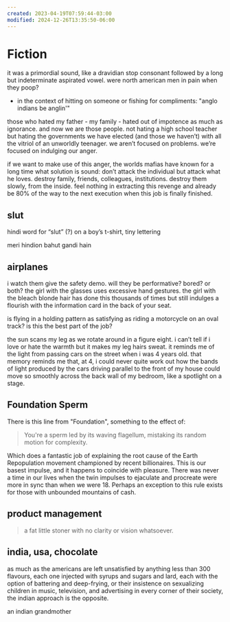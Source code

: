 ```yaml
---
created: 2023-04-19T07:59:44-03:00
modified: 2024-12-26T13:35:50-06:00
---
```


# Fiction

it was a primordial sound, like a dravidian stop consonant followed by a long but indeterminate aspirated vowel. were north american men in pain when they poop?

* in the context of hitting on someone or fishing for compliments: "anglo indians be anglin'"

those who hated my father - my family - hated out of impotence as much as ignorance. and now we are those people. not hating a high school teacher but hating the governments we have elected (and those we haven’t) with all the vitriol of an unworldly teenager. we aren’t focused on problems. we’re focused on indulging our anger.

if we want to make use of this anger, the worlds mafias have known for a long time what solution is sound: don’t attack the individual but attack what he loves. destroy family, friends, colleagues, institutions. destroy them slowly, from the inside. feel nothing in extracting this revenge and already be 80% of the way to the next execution when this job is finally finished.

## slut

hindi word for “slut” (?) on a boy’s t-shirt, tiny lettering

meri hindion bahut gandi hain

## airplanes

i watch them give the safety demo. will they be performative? bored? or both? the girl with the glasses uses excessive hand gestures. the girl with the bleach blonde hair has done this thousands of times but still indulges a flourish with the information card in the back of your seat.

is flying in a holding pattern as satisfying as riding a motorcycle on an oval track? is this the best part of the job?

the sun scans my leg as we rotate around in a figure eight. i can’t tell if i love or hate the warmth but it makes my leg hairs sweat. it reminds me of the light from passing cars on the street when i was 4 years old. that memory reminds me that, at 4, i could never quite work out how the bands of light produced by the cars driving parallel to the front of my house could move so smoothly across the back wall of my bedroom, like a spotlight on a stage.

## Foundation Sperm

There is this line from "Foundation", something to the effect of:

> You're a sperm led by its waving flagellum, mistaking its random motion for complexity.

Which does a fantastic job of explaining the root cause of the Earth Repopulation movement championed by recent billionaires. This is our basest impulse, and it happens to coincide with pleasure. There was never a time in our lives when the twin impulses to ejaculate and procreate were more in sync than when we were 18. Perhaps an exception to this rule exists for those with unbounded mountains of cash.


## product management 

> a fat little stoner with no clarity or vision whatsoever.


## india, usa, chocolate 

as much as the americans are left unsatisfied by anything less than 300 flavours, each one injected with syrups and sugars and lard, each with the option of battering and deep-frying, or their insistence on sexualizing children in music, television, and advertising in every corner of their society, the indian approach is the opposite. 

an indian grandmother
